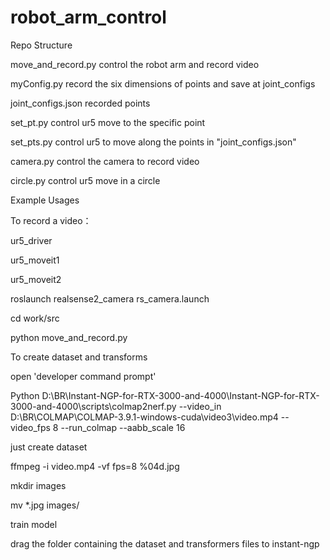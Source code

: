 # robot_arm_control
Repo Structure

move_and_record.py control the robot arm and record video

myConfig.py record the six dimensions of points and save at joint_configs

joint_configs.json recorded points

set_pt.py control ur5 move to the specific point

set_pts.py control ur5 to move along the points in "joint_configs.json"

camera.py control the camera to record video

circle.py control ur5 move in a circle

Example Usages

To record a video：

ur5_driver

ur5_moveit1

ur5_moveit2

roslaunch realsense2_camera rs_camera.launch

cd work/src

python move_and_record.py


To create dataset and transforms

open 'developer command prompt'

Python D:\BR\Instant-NGP-for-RTX-3000-and-4000\Instant-NGP-for-RTX-3000-and-4000\scripts\colmap2nerf.py --video_in D:\BR\COLMAP\COLMAP-3.9.1-windows-cuda\video3\video.mp4 --video_fps 8 --run_colmap --aabb_scale 16

just create dataset

ffmpeg -i video.mp4 -vf fps=8 %04d.jpg

mkdir images

mv *.jpg images/


train model

drag the folder containing the dataset and transformers files to instant-ngp

